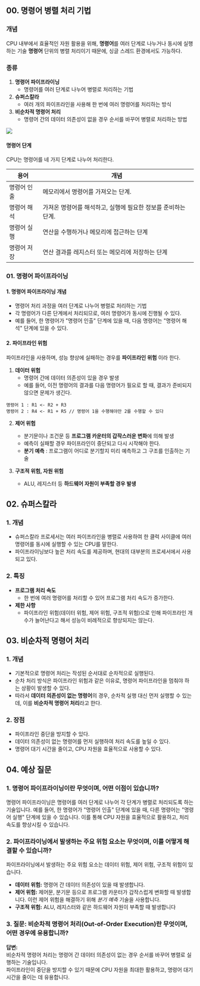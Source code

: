 
## 00. 명령어 병렬 처리 기법


### 개념
CPU 내부에서 효율적인 자원 활용을 위해, **명령어**를 여러 단계로 나누거나 동시에 실행하는 기술
**명령어** 단위의 병렬 처리이기 때문에, 싱글 스레드 환경에서도 가능하다.


### 종류

1. **명령어 파이프라이닝**
    - 명령어를 여러 단계로 나누어 병렬로 처리하는 기법
2. **슈퍼스칼라**
    - 여러 개의 파이프라인을 사용해 한 번에 여러 명령어를 처리하는 방식
3. **비순차적 명령어 처리**
    - 명령어 간의 데이터 의존성이 없을 경우 순서를 바꾸어 병렬로 처리하는 방법

<img src="https://velog.velcdn.com/images/jaewan/post/826b06b2-53ff-45c1-b601-4306b68f5cc0/image.png">


#### 명령어 단계

CPU는 명령어를 네 가지 단계로 나누어 처리한다.

| 용어 | 개념 |
| --- | --- |
| 명령어 인출 | 메모리에서 명령어를 가져오는 단계.                 |
| 명령어 해석 | 가져온 명령어를 해석하고, 실행에 필요한 정보를 준비하는 단계. |
| 명령어 실행 | 연산을 수행하거나 메모리에 접근하는 단계              |
| 명령어 저장 | 연산 결과를 레지스터 또는 메모리에 저장하는 단계         |




### 01. 명령어 파이프라이닝

#### 1. 명령어 파이프라이닝 개념

- 명령어 처리 과정을 여러 단계로 나누어 병렬로 처리하는 기법 
- 각 명령어가 다른 단계에서 처리되므로, 여러 명령어가 동시에 진행될 수 있다.
- 예를 들어, 한 명령어가 "명령어 인출" 단계에 있을 때, 다음 명령어는 "명령어 해석" 단계에 있을 수 있다. 

#### 2. 파이프라인 위험

파이프라인을 사용하며, 성능 향상에 실패하는 경우를 **파이프라인 위험** 이라 한다.

1. **데이터 위험**
    - 명령어 간에 데이터 의존성이 있을 경우 발생 
    - 예를 들어, 이전 명령어의 결과를 다음 명령어가 필요로 할 때, 결과가 준비되지 않으면 문제가 생긴다.
```
명령어 1 : R1 <- R2 + R3
명령어 2 : R4 <- R1 + R5 // 명령어 1을 수행해야만 2를 수행할 수 있다
```

2. **제어 위험**
	- 분기문이나 조건문 등 **프로그램 카운터의 갑작스러운 변화**에 의해 발생
    - 예측이 실패할 경우 파이프라인이 중단되고 다시 시작해야 한다.
    - **분기 예측** : 프로그램이 어디로 분기할지 미리 예측하고 그 구조를 인출하는 기술
    
3.  **구조적 위험, 자원 위험**
    - ALU, 레지스터 등 **하드웨어 자원이 부족할 경우 발생**
    
## 02. 슈퍼스칼라

### 1. 개념

- 슈퍼스칼라 프로세서는 여러 파이프라인을 병렬로 사용하여 한 클럭 사이클에 여러 명령어를 동시에 실행할 수 있는 CPU를 말한다. 
- 파이프라이닝보다 높은 처리 속도를 제공하며, 현대의 대부분의 프로세서에서 사용되고 있다.

### 2. 특징

- **프로그램 처리 속도**
    - 한 번에 여러 명령어를 처리할 수 있어 프로그램 처리 속도가 증가한다.
- **제한 사항**
    - 파이프라인 위험(데이터 위험, 제어 위험, 구조적 위험)으로 인해 파이프라인 개수가 늘어난다고 해서 성능이 비례적으로 향상되지는 않는다.

## 03. 비순차적 명령어 처리

### 1. 개념

- 기본적으로 명령어 처리는 작성된 순서대로 순차적으로 실행된다. 
- 순차 처리 방식은 파이프라인 위험과 같은 이유로, 명령어 파이프라인을 멈춰야 하는 상황이 발생할 수 있다.
- 따라서 **데이터 의존성이 없는 명령어**의 경우, 순차적 실행 대신 먼저 실행할 수 있는데, 이를 **비순차적 명령어 처리**라고 한다.

### 2. 장점

- 파이프라인 중단을 방지할 수 있다.
- 데이터 의존성이 없는 명령어를 먼저 실행하여 처리 속도를 높일 수 있다.
- 명령어 대기 시간을 줄이고, CPU 자원을 효율적으로 사용할 수 있다.

## 04. 예상 질문

### 1. 명령어 파이프라이닝이란 무엇이며, 어떤 이점이 있습니까?


명령어 파이프라이닝은 명령어를 여러 단계로 나누어 각 단계가 병렬로 처리되도록 하는 기술입니다.
예를 들어, 한 명령어가 "명령어 인출" 단계에 있을 때, 다른 명령어는 "명령어 실행" 단계에 있을 수 있습니다. 
이를 통해 CPU 자원을 효율적으로 활용하고, 처리 속도를 향상시킬 수 있습니다. 


### 2. 파이프라이닝에서 발생하는 주요 위험 요소는 무엇이며, 이를 어떻게 해결할 수 있습니까?

파이프라이닝에서 발생하는 주요 위험 요소는 데이터 위험, 제어 위험, 구조적 위험이 있습니다.

- **데이터 위험:** 명령어 간 데이터 의존성이 있을 때 발생합니다.
- **제어 위험:** 제어문, 분기문 등으로 프로그램 카운터가 갑작스럽게 변화할 때 발생합니다. 이런 제어 위험을 해결하기 위해 _분기 예측_ 기술을 사용합니다.
- **구조적 위험:** ALU, 레지스터와 같은 하드웨어 자원이 부족할 때 발생합니다

### 3. **질문:** 비순차적 명령어 처리(Out-of-Order Execution)란 무엇이며, 어떤 경우에 유용합니까?

**답변:**  
비순차적 명령어 처리는 명령어 간 데이터 의존성이 없는 경우 순서를 바꾸어 병렬로 실행하는 기술입니다.  
파이프라인이 중단을 방지할 수 있기 때문에 CPU 자원을 최대한 활용하고, 명령어 대기 시간을 줄이는 데 유용합니다. 



